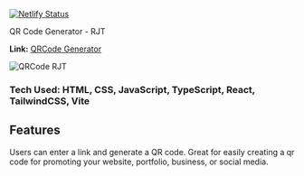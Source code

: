 [![Netlify Status](https://api.netlify.com/api/v1/badges/8c886fc1-312b-4c63-ae51-26e92ec86851/deploy-status)](https://app.netlify.com/sites/qrcode-rjt/deploys)

QR Code Generator - RJT

**Link:** [QRCode Generator](https://qrcode-rjt.netlify.app/)

![QRCode RJT](https://ronthetech.github.io/image-repo/qrcode-rjt/0.png)

<!-- ## How It's Made -->

### Tech Used: HTML, CSS, JavaScript, TypeScript, React, TailwindCSS, Vite

## Features

Users can enter a link and generate a QR code. Great for easily creating a qr code for promoting your website, portfolio, business, or social media.